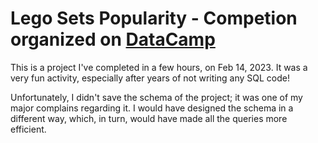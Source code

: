 # Lego Sets Popularity - Competion organized on [DataCamp](https://app.datacamp.com)

This is a project I've completed in a few hours, on Feb 14, 2023. It was a very fun activity, especially after years of not writing any SQL code! 

Unfortunately, I didn't save the schema of the project; it was one of my major complains regarding it. I would have designed the schema in a different way, which, in turn, would have made all the queries more efficient.
